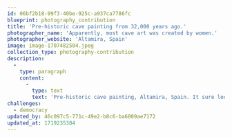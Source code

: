 ```yaml
---
id: 06bf2b18-99f3-40be-925c-a937ca7786fc
blueprint: photography_contribution
title: 'Pre-historic cave painting from 32,000 years ago.'
photographer_name: 'Apparently, most cave art was created by women.'
photographer_website: 'Altamira, Spain'
image: image-1707482504.jpeg
collection_type: photography-contribution
description:
  -
    type: paragraph
    content:
      -
        type: text
        text: 'Pre-historic cave painting, Altamira, Spain. It sure looks like they are dancing!'
challenges:
  - democracy
updated_by: 46c097c5-771c-49e2-b8c6-ba6009ae7172
updated_at: 1719235384
---
```

